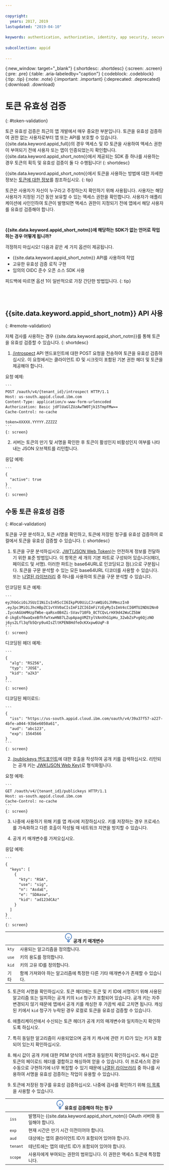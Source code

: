 ```yaml
---

copyright:
  years: 2017, 2019
lastupdated: "2019-04-10"

keywords: authentication, authorization, identity, app security, secure, tokens, jwt, development

subcollection: appid

---
```


{:new_window: target="_blank"}
{:shortdesc: .shortdesc}
{:screen: .screen}
{:pre: .pre}
{:table: .aria-labeledby="caption"}
{:codeblock: .codeblock}
{:tip: .tip}
{:note: .note}
{:important: .important}
{:deprecated: .deprecated}
{:download: .download}


# 토큰 유효성 검증
{: #token-validation}

토큰 유효성 검증은 최근의 앱 개발에서 매우 중요한 부분입니다. 토큰을 유효성 검증하여 권한 없는 사용자로부터 앱 또는 API를 보호할 수 있습니다. {{site.data.keyword.appid_full}}의 경우 액세스 및 ID 토큰을 사용하여 액세스 권한이 부여되기 전에 사용자 또는 앱이 인증되었는지 확인합니다. {{site.data.keyword.appid_short_notm}}에서 제공되는 SDK 중 하나를 사용하는 경우 토큰의 획득 및 유효성 검증이 둘 다 수행됩니다!
{: shortdesc}

{{site.data.keyword.appid_short_notm}}에서 토큰을 사용하는 방법에 대한 자세한 정보는 [토큰에 대한 정보](/docs/services/appid?topic=appid-tokens#tokens)를 참조하십시오.
{: tip}

토큰은 사용자가 자신이 누구라고 주장하는지 확인하기 위해 사용됩니다. 사용자는 해당 사용자가 지정된 기간 동안 보유할 수 있는 액세스 권한을 확인합니다. 사용자가 애플리케이션에 사인인하여 토큰이 발행되면 액세스 권한이 지정되기 전에 앱에서 해당 사용자를 유효성 검증해야 합니다.

</br>

**{{site.data.keyword.appid_short_notm}}에 해당하는 SDK가 없는 언어로 작업하는 경우 어떻게 됩니까?**

걱정하지 마십시오! 다음과 같은 세 가지 옵션이 제공됩니다.

* {{site.data.keyword.appid_short_notm}} API를 사용하여 작업
* 고유한 유효성 검증 로직 구현
* 임의의 OIDC 준수 오픈 소스 SDK 사용

피드백에 따르면 옵션 1이 일반적으로 가장 간단한 방법입니다.
{: tip}

</br>
</br>

## {{site.data.keyword.appid_short_notm}} API 사용
{: #remote-validation}

자체 검사를 사용하는 경우 {{site.data.keyword.appid_short_notm}}를 통해 토큰을 유효성 검증할 수 있습니다.
{: shortdesc}

1. [/introspect](https://us-south.appid.cloud.ibm.com/swagger-ui/#/Authorization%20Server%20-%20Authorization%20Server%20V4/oauth-server.token) API 엔드포인트에 대한 POST 요청을 전송하여 토큰을 유효성 검증하십시오. 이 요청에서는 클라이언트 ID 및 시크릿이 포함된 기본 권한 헤더 및 토큰을 제공해야 합니다.

  요청 예제:

    ```
    POST /oauth/v4/{tenant_id}/introspect HTTP/1.1
    Host: us-south.appid.cloud.ibm.com
    Content-Type: application/x-www-form-urlencoded
    Authorization: Basic jdFlUaGlZUzAwTW0Tjk15TmpFMw==
    Cache-Control: no-cache

    token=XXXXX.YYYYY.ZZZZZ
    ```
    {: screen}

2. 서버는 토큰의 만기 및 서명을 확인한 후 토큰이 활성인지 비활성인지 여부를 나타내는 JSON 오브젝트를 리턴합니다.

  응답 예제:

    ```
    {
      "active": true
    }
    ```
    {: screen}


## 수동 토큰 유효성 검증
{: #local-validation}

토큰을 구문 분석하고, 토큰 서명을 확인하고, 토큰에 저장된 청구를 유효성 검증하여 로컬에서 토큰을 유효성 검증할 수 있습니다.
{: shortdesc}


1. 토큰을 구문 분석하십시오. [JWT(JSON Web Token)](https://tools.ietf.org/html/rfc7519)는 안전하게 정보를 전달하기 위한 표준 방법입니다. 이 항목은 세 개의 기본 파트로 구성되어 있습니다(헤더, 페이로드 및 서명). 이러한 파트는 base64URL로 인코딩되고 점(.)으로 구분됩니다. 토큰을 구문 분석할 수 있는 모든 base64URL 디코더를 사용할 수 있습니다. 또는 [나열된 라이브러리](https://jwt.io/#libraries-io) 중 하나를 사용하여 토큰을 구문 분석할 수 있습니다.

  인코딩된 토큰 예제:

    ```
    eyJhbGciOiJSUzI1NiIsInR5cCI6IkpPU0UiLCJraWQiOiJhMmszIn0
    .eyJpc3MiOiJhcHBpZC1vYXV0aCIsImF1ZCI6ImFiYzEyMyIsImV4cCI6MTU2NDU2Nn0
    .IycnAGUmMHzpTWbe-qaRsx0B4Zi-SVav710Fb_8CTCQvLrHX9d42WuCZ5bW
    d-ikgEsf6waQxeBfhfwYxwHN87LZupApagVMZtylVAnXhG1pHu_32wbZsPvg6QjzNO
    j6ys2Lfl3qfb5Qrp9u4IsZltKPEN8HdfeOcKXxpw6UqP-8
    ```
    {: screen}

  디코딩된 헤더 예제:

    ```
    {
      "alg": "RS256",
      "typ": "JOSE",
      "kid": "a2k3"
    }
    ```
    {: screen}

  디코딩된 페이로드:

    ```
    {
      "iss": "https://us-south.appid.cloud.ibm.com/oauth/v4/39a37f57-a227-4bfe-a044-93b6e6050a61",
      "aud": "abc123",
      "exp": 1564566
    }
    ```
    {: screen}

2. [/publickeys 엔드포인트](https://us-south.appid.cloud.ibm.com/swagger-ui/#!/Authorization_Server_V4/publicKeys)에 대한 호출을 작성하여 공개 키를 검색하십시오. 리턴되는 공개 키는 [JWK(JSON Web Key)](https://tools.ietf.org/html/rfc7517)로 형식화됩니다.

  요청 예제:

    ```
    GET /oauth/v4/{tenant_id}/publickeys HTTP/1.1
    Host: us-south.appid.cloud.ibm.com
    Cache-Control: no-cache
    ```
    {: screen}

3. 나중에 사용하기 위해 키를 앱 캐시에 저장하십시오. 키를 저장하는 경우 프로세스를 가속화하고 다른 호출이 작성될 때 네트워크 지연을 방지할 수 있습니다.

4. 공개 키 매개변수를 가져오십시오.

  응답 예제:

    ```
    {
      "keys": [
        {
          "kty": "RSA",
          "use": "sig",
          "n": "AsdaE",
          "e": "SDAasw",
          "kid": "ad123dCAz"
        }
      ]
    }
    ```
    {: screen}

  <table>
    <thead>
      <th colspan=2><img src="images/idea.png" alt="자세한 정보 아이콘"/> 공개 키 매개변수 </th>
    </thead>
    <tbody>
      <tr>
        <td><code>kty</code></td>
        <td>사용되는 알고리즘을 정의합니다.</td>
      </tr>
      <tr>
        <td><code>use</code></td>
        <td>키의 용도를 정의합니다.</td>
      </tr>
      <tr>
        <td><code>kid</code></td>
        <td>키의 고유 ID를 정의합니다.</td>
      </tr>
      <tr>
        <td>기타</td>
        <td>함께 가져와야 하는 알고리즘에 특정한 다른 기타 매개변수가 존재할 수 있습니다.</td>
      </tr>
    </tbody>
  </table>

5. 토큰의 서명을 확인하십시오. 토큰 헤더에는 토큰 및 키 ID에 서명하기 위해 사용된 알고리즘 또는 일치하는 공개 키의 `kid` 청구가 포함되어 있습니다. 공개 키는 자주 변경되지 않기 때문에 앱에서 공개 키를 캐싱한 후 가끔씩 새로 고치면 됩니다. 캐싱된 키에서 `kid` 청구가 누락된 경우 로컬로 토큰을 유효성 검증할 수 있습니다.

  1. 애플리케이션에서 수신되는 토큰 헤더가 공개 키의 매개변수와 일치하는지 확인하도록 하십시오.
  2. 특히 동일한 알고리즘이 사용되었으며 공개 키 캐시에 관련 키 ID가 있는 키가 포함되어 있는지 확인하십시오.
  3. 해시 값이 공개 키에 대한 PEM 양식의 서명과 동일한지 확인하십시오. 해시 값은 토큰의 페이로드 헤더를 결합하고 해싱하여 얻을 수 있습니다. 이 프로세스의 경우 수동으로 구현하기에 너무 복잡할 수 있기 때문에 [나열된 라이브러리](https://jwt.io/) 중 하나를 사용하여 서명을 유효성 검증하는 작업이 유용할 수 있습니다.

6. 토큰에 저장된 청구를 유효성 검증하십시오. 나중에 검사를 확인하기 위해 [이 목록](http://openid.net/specs/openid-connect-core-1_0.html#IDTokenValidation)을 사용할 수 있습니다.
  <table>
    <thead>
      <th colspan=2><img src="images/idea.png" alt="자세한 정보 아이콘"/> 유효성 검증해야 하는 청구 </th>
    </thead>
    <tbody>
      <tr>
        <td><code> iss </code></td>
        <td>발행자는 {{site.data.keyword.appid_short_notm}} OAuth 서버와 동일해야 합니다.</td>
      </tr>
      <tr>
        <td><code> exp </code></td>
        <td>현재 시간은 만기 시간 이전이어야 합니다.</td>
      </tr>
      <tr>
        <td><code> aud </code></td>
        <td>대상에는 앱의 클라이언트 ID가 포함되어 있어야 합니다.</td>
      </tr>
      <tr>
        <td><code> tenant </code></td>
        <td>테넌트에는 앱의 테넌트 ID가 포함되어 있어야 합니다.</td>
      </tr>
      <tr>
        <td><code> scope </code></td>
        <td>사용자에게 부여되는 권한의 범위입니다. 이 권한은 액세스 토큰에 특정합니다.</td>
      </tr>
    </tbody>
  </table>
